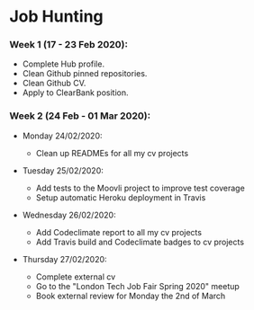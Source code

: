 # Job Hunting

### Week 1 (17 - 23 Feb 2020):

* Complete Hub profile.
* Clean Github pinned repositories.
* Clean Github CV.
* Apply to ClearBank position.

### Week 2 (24 Feb - 01 Mar 2020):

* Monday 24/02/2020:
  - Clean up READMEs for all my cv projects

* Tuesday 25/02/2020:
  - Add tests to the Moovli project to improve test coverage
  - Setup automatic Heroku deployment in Travis

* Wednesday 26/02/2020:
  - Add Codeclimate report to all my cv projects
  - Add Travis build and Codeclimate badges to cv projects

* Thursday 27/02/2020:
  - Complete external cv
  - Go to the "London Tech Job Fair Spring 2020" meetup
  - Book external review for Monday the 2nd of March
  

